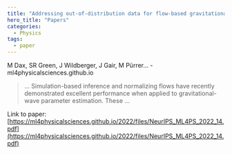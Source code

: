 ```yaml
---
title: "Addressing out-of-distribution data for flow-based gravitational wave inference"
hero_title: "Papers"
categories:
  - Physics
tags:
  - paper
---
```

M Dax, SR Green, J Wildberger, J Gair, M Pürrer… - ml4physicalsciences.github.io



>… Simulation-based inference and normalizing flows have recently demonstrated excellent performance when applied to gravitational-wave parameter estimation. These …

Link to paper: [https://ml4physicalsciences.github.io/2022/files/NeurIPS_ML4PS_2022_14.pdf](https://ml4physicalsciences.github.io/2022/files/NeurIPS_ML4PS_2022_14.pdf)
